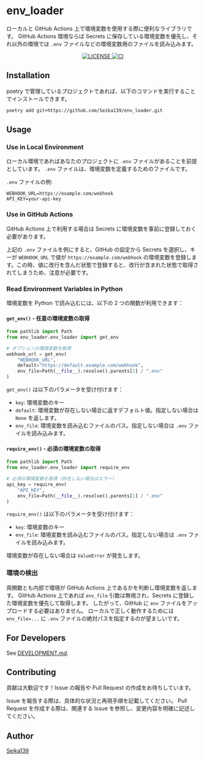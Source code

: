 # env_loader

ローカルと GitHub Actions 上で環境変数を使用する際に便利なライブラリです。
GitHub Actions 環境ならば Secrets に保存している環境変数を優先し、それ以外の環境では `.env` ファイルなどの環境変数用のファイルを読み込みます。

<!-- markdownlint-disable MD033 -->

<div align="center">
  <a href="./LICENSE">
    <img alt="LICENSE" src="https://img.shields.io/badge/license-MIT-blue.svg">
  </a>
  <a href="https://github.com/Seika139/env_loader/actions/workflows/ci.yml">
    <img alt="CI" src="https://github.com/Seika139/env_loader/actions/workflows/ci.yml/badge.svg">
  </a>
</div>

## Installation

poetry で管理しているプロジェクトであれば、以下のコマンドを実行することでインストールできます。

```bash
poetry add git+https://github.com/Seika139/env_loader.git
```

## Usage

### Use in Local Environment

ローカル環境であればあなたのプロジェクトに `.env` ファイルがあることを前提としています。
`.env` ファイルは、環境変数を定義するためのファイルです。

`.env` ファイルの例:

```dotenv
WEBHOOK_URL=https://example.com/webhook
API_KEY=your-api-key
```

### Use in GitHub Actions

GitHub Actions 上で利用する場合は Secrets に環境変数を事前に登録しておく必要があります。

上記の `.env` ファイルを例にすると、GitHub の設定から Secrets を選択し、キーが `WEBHOOK_URL` で値が `https://example.com/webhook` の環境変数を登録します。この時、値に改行を含んだ状態で登録すると、改行が含まれた状態で取得されてしまうため、注意が必要です。

### Read Environment Variables in Python

環境変数を Python で読み込むには、以下の 2 つの関数が利用できます：

#### `get_env()` - 任意の環境変数の取得

```python
from pathlib import Path
from env_loader.env_loader import get_env

# オプションの環境変数を取得
webhook_url = get_env(
    "WEBHOOK_URL",
    default="https://default.example.com/webhook",
    env_file=Path(__file__).resolve().parents[1] / ".env"
)
```

`get_env()` は以下のパラメータを受け付けます：

- `key`: 環境変数のキー
- `default`: 環境変数が存在しない場合に返すデフォルト値。指定しない場合は `None` を返します。
- `env_file`: 環境変数を読み込むファイルのパス。指定しない場合は `.env` ファイルを読み込みます。

#### `require_env()` - 必須の環境変数の取得

```python
from pathlib import Path
from env_loader.env_loader import require_env

# 必須の環境変数を取得（存在しない場合はエラー）
api_key = require_env(
    "API_KEY",
    env_file=Path(__file__).resolve().parents[1] / ".env"
)
```

`require_env()` は以下のパラメータを受け付けます：

- `key`: 環境変数のキー
- `env_file`: 環境変数を読み込むファイルのパス。指定しない場合は `.env` ファイルを読み込みます。

環境変数が存在しない場合は `ValueError` が発生します。

### 環境の検出

両関数とも内部で環境が GitHub Actions 上であるかを判断し環境変数を返します。
GitHub Actions 上であれば `env_file` 引数は無視され、Secrets に登録した環境変数を優先して取得します。
したがって、GitHub に `env` ファイルをアップロードする必要はありません。
ローカルで正しく動作するためには `env_file=...` に `.env` ファイルの絶対パスを指定するのが望ましいです。

## For Developers

See [DEVELOPMENT.md](DEVELOPMENT.md).

## Contributing

貢献は大歓迎です！Issue の報告や Pull Request の作成をお待ちしています。

Issue を報告する際は、具体的な状況と再現手順を記載してください。
Pull Request を作成する際は、関連する Issue を参照し、変更内容を明確に記述してください。

## Author

[Seika139](https://github.com/Seika139)
